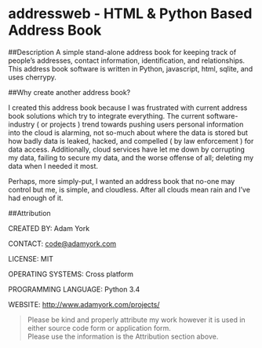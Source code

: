 # addressweb - HTML & Python Based Address Book

##Description
A simple stand-alone address book for keeping track of people’s addresses, contact information, identification, and relationships. 
This address book software is written in Python, javascript, html, sqlite, and uses cherrypy.

##Why create another address book?

I created this address book because I was frustrated with current address book solutions which try to integrate everything. 
The current software-industry ( or projects ) trend towards pushing users personal information into the cloud is alarming, 
not so-much about where the data is stored but how badly data is leaked, hacked, and compelled ( by law enforcement ) 
for data access. Additionally, cloud services have let me down by corrupting my data, failing to secure my data, 
and the worse offense of all; deleting my data when I needed it most.

Perhaps, more simply-put, I wanted an address book that no-one may control but me, is simple, and cloudless. 
After all clouds mean rain and I’ve had enough of it.

##Attribution

CREATED BY: Adam York

CONTACT: code@adamyork.com

LICENSE: MIT

OPERATING SYSTEMS: Cross platform

PROGRAMMING LANGUAGE: Python 3.4

WEBSITE: http://www.adamyork.com/projects/

>Please be kind and properly attribute my work however it is used in either source code form or application form.  
>Please use the information is the Attribution section above.
